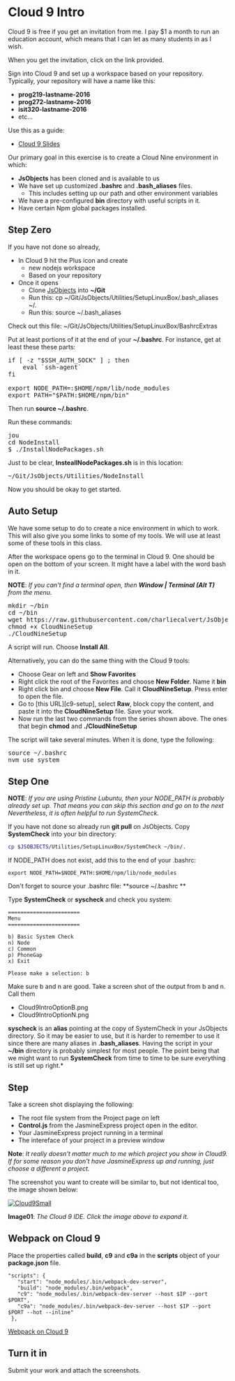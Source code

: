 # Cloud 9 Intro

Cloud 9 is free if you get an invitation from me. I pay $1 a month to run an education account, which means that I can let as many students in as I wish.

When you get the invitation, click on the link provided.

Sign into Cloud 9 and set up a workspace based on your repository. Typically, your repository will have a name like this:

- **prog219-lastname-2016**
- **prog272-lastname-2016**
- **isit320-lastname-2016**
- etc...

Use this as a guide:

* [Cloud 9 Slides](http://bit.ly/elf-cloud9)

Our primary goal in this exercise is to create a Cloud Nine environment in which:

- **JsObjects** has been cloned and is available to us
- We have set up customized **.bashrc** and **.bash_aliases** files.
  - This includes setting up our path and other environment variables
- We have a pre-configured **bin** directory with useful scripts in it.
- Have certain Npm global packages installed.

## Step Zero

If you have not done so already,

- In Cloud 9 hit the Plus icon and create
  - new nodejs workspace
  - Based on your repository
- Once it opens
  - Clone [JsObjects](jsobjects) into **~/Git**
  - Run this: cp ~/Git/JsObjects/Utilities/SetupLinuxBox/.bash_aliases ~/.
  - Run this: source ~/.bash_aliases

Check out this file: ~/Git/JsObjects/Utilities/SetupLinuxBox/BashrcExtras

Put at least portions of it at the end of your **~/.bashrc**. For instance, get at least these these parts:

<pre>
if [ -z "$SSH_AUTH_SOCK" ] ; then
    eval `ssh-agent`
fi

export NODE_PATH=:$HOME/npm/lib/node_modules
export PATH="$PATH:$HOME/npm/bin"
</pre>

Then run **source ~/.bashrc**.

Run these commands:

<pre>
jou
cd NodeInstall
$ ./InstallNodePackages.sh
</pre>

Just to be clear, **InsteallNodePackages.sh** is in this location:

<pre>
~/Git/JsObjects/Utilities/NodeInstall
</pre>

Now you should be okay to get started.

## Auto Setup

We have some setup to do to create a nice environment in which to work. This will also give you some links to some of my tools. We will use at least some of these tools in this class.

After the workspace opens go to the terminal in Cloud 9. One should be open on the bottom of your screen. It might have a label with the word bash in it.

**NOTE**: _If you can't find a terminal open, then **Window | Terminal (Alt T)** from the menu._

<pre>
mkdir ~/bin
cd ~/bin
wget https://raw.githubusercontent.com/charliecalvert/JsObjects/master/Utilities/SetupLinuxBox/CloudNineSetup
chmod +x CloudNineSetup
./CloudNineSetup
</pre>

A script will run. Choose **Install All**.

Alternatively, you can do the same thing with the Cloud 9 tools:

- Choose Gear on left and **Show Favorites**
- Right click the root of the Favorites and choose **New Folder**. Name it **bin**
- Right click bin and choose **New File**. Call it **CloudNineSetup**. Press enter to open the file.
- Go to [this URL][c9-setup], select **Raw**, block copy the content, and paste it into the **CloudNineSetup** file. Save your work.
- Now run the last two commands from the series shown above. The ones that begin **chmod** and **./CloudNineSetup**

The script will take several minutes. When it is done, type the following:

<pre>
source ~/.bashrc
nvm use system
</pre>


## Step One

**NOTE**: _If you are using Pristine Lubuntu, then your NODE_PATH is probably already set up. That means you can skip this section and go on to the next Nevertheless, it is often helpful to run SystemCheck._

If you have not done so already run **git pull** on JsObjects. Copy **SystemCheck** into your bin directory:

```bash
cp $JSOBJECTS/Utilities/SetupLinuxBox/SystemCheck ~/bin/.
```

If NODE_PATH does not exist, add this to the end of your .bashrc:

```
export NODE_PATH=$NODE_PATH:$HOME/npm/lib/node_modules
```

Don't forget to source your .bashrc file: **source ~/.bashrc
**

Type **SystemCheck** or **syscheck** and check you system:

```
=======================
Menu
=======================

b) Basic System Check
n) Node
c) Common
p) PhoneGap
x) Exit

Please make a selection: b
```

Make sure b and n are good. Take a screen shot of the output from b and n. Call them

* Cloud9IntroOptionB.png
* Cloud9IntroOptionN.png

**syscheck** is an **alias** pointing at the copy of SystemCheck in your JsObjects directory. So it may be easier to use, but it is harder to remember to use it since there are many aliases in **.bash_aliases**. Having the script in your **~/bin** directory is probably simplest for most people. The point being that we might want to run **SystemCheck** from time to time to be sure everything is still set up right.*

## Step

Take a screen shot displaying the following:

* The root file system from the Project page on left
* **Control.js** from the JasmineExpress project open in the editor.
* Your JasmineExpress project running in a terminal
* The intereface of your project in a preview window

**Note**: *It really doesn't matter much to me which project you show in Cloud9. If for some reason you don't have JasmineExpress up and running, just choose a different a project.*

The screenshot you want to create will be similar to, but not identical too, the image shown below:

[![Cloud9Small][cloud9Small]][Cloud9]

**Image01**: *The Cloud 9 IDE. Click the image above to expand it.*

## Webpack on Cloud 9

Place the properties called **build**, **c9** and **c9a** in the **scripts** object of your **package.json** file.

```
"scripts": {
   "start": "node_modules/.bin/webpack-dev-server",
   "build": "node_modules/.bin/webpack",
   "c9": "node_modules/.bin/webpack-dev-server --host $IP --port $PORT",
   "c9a": "node_modules/.bin/webpack-dev-server --host $IP --port $PORT --hot --inline"
 },
 ```

[Webpack on Cloud 9][webpack-c9]

## Turn it in

Submit your work and attach the screenshots.

[cloud9]: https://s3.amazonaws.com/bucket01.elvenware.com/images/Cloud9Intro01.png
[cloud9Small]: https://s3.amazonaws.com/bucket01.elvenware.com/images/Cloud9IntroSmall01.png
[jsobjects]: https://github.com/charliecalvert/JsObjects/blob/master/README.md

[webpack-c9]: https://github.com/webpack/webpack-dev-server/issues/230
